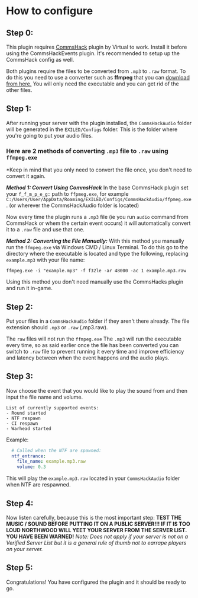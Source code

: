 # How to configure

## Step 0:
This plugin requires [CommsHack](https://github.com/VirtualBrightPlayz/CommsHack) plugin by Virtual to work. Install it before using the CommsHackEvents plugin. It's recommended to setup up the CommsHack config as well.

Both plugins require the files to be converted from `.mp3` to `.raw` format. To do this you need to use a converter such as **ffmpeg** that you can [download from here.](https://www.gyan.dev/ffmpeg/builds/ffmpeg-release-full.7z) You will only need the executable and you can get rid of the other files.


## Step 1:
After running your server with the plugin installed, the `CommsHackAudio` folder will be generated in the `EXILED/Configs` folder. This is the folder where you're going to put your audio files.

### Here are 2 methods of converting `.mp3` file to `.raw` using `ffmpeg.exe`
*Keep in mind that you only need to convert the file once, you don't need to convert it again.

***Method 1: Convert Using CommsHack***
In the base CommsHack plugin set your `f_f_m_p_e_g:` path to `ffpmeg.exe`, for example `C:/Users/User/AppData/Roaming/EXILED/Configs/CommsHackAudio/ffpmeg.exe`. (or wherever the CommsHackAudio folder is located)

Now every time the plugin runs a `.mp3` file (ie you run `audio` command from CommsHack or whem the certain event occurs) it will automatically convert it to a `.raw` file and use that one.


***Method 2: Converting the File Manually:***
With this method you manually run the `ffmpeg.exe` via Windows CMD / Linux Terminal. To do this go to the directory where the executable is located and type the following, replacing `example.mp3` with your file name:
```
ffmpeg.exe -i "example.mp3" -f f32le -ar 48000 -ac 1 example.mp3.raw
```
Using this method you don't need manually use the CommsHacks plugin and run it in-game.

## Step 2:
Put your files in a `CommsHackAudio` folder if they aren't there already. The file extension should  `.mp3` or `.raw` (.mp3.raw).

The `raw` files will not run the `ffmpeg.exe`
The `.mp3` will run the executable every time, so as said earlier once the file has been converted you can switch to `.raw` file to prevent running it every time and improve efficiency and latency between when the event happens and the audio plays.

## Step 3:
Now choose the event that you would like to play the sound from and then input the file name and volume.
```
List of currently supported events:
- Round started
- NTF respawn
- CI respawn
- Warhead started
```
Example:
```yml
  # Called when the NTF are spawned:
  ntf_entrance:
    file_name: example.mp3.raw
    volume: 0.3
 ```
This will play the `example.mp3.raw` located in your `CommsHackAudio` folder when NTF are respawned.

## Step 4:
Now listen carefully, because this is the most important step:
**TEST THE MUSIC / SOUND BEFORE PUTTING IT ON A PUBLIC SERVER!!! IF IT IS TOO LOUD NORTHWOOD WILL YEET YOUR SERVER FROM THE SERVER LIST. YOU HAVE BEEN WARNED!**
*Note: Does not apply if your server is not on a Verified Server List but it is a general rule of thumb not to earrape players on your server.*

## Step 5:
Congratulations! You have configured the plugin and it should be ready to go.
